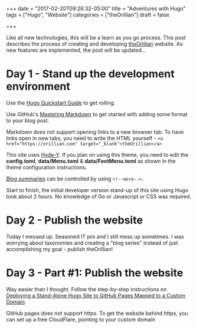 +++
date = "2017-02-20T09:26:32-05:00"
title = "Adventures with Hugo"
tags = ["Hugo", "Website"]
categories = ["theOrillian"]
draft = false

+++

Like all new technologies, this will be a learn as you go process. This post describes the process of creating and developing <a href="https://orillian.com" target="_blank">theOrillian</a> website. As new features are implemented, the post will be updated...

<!--more-->

Day 1 - Stand up the development environment
=====

Use the <a href="https://gohugo.io/overview/quickstart/" target="_blank">Hugo Quickstart Guide</a> to get rolling.

Use GitHub's <a href="https://guides.github.com/features/mastering-markdown" target="_blank">Mastering Markdown</a> to get started with adding some format to your blog post.

Markdown does not support opening links to a new browser tab. To have links open in new tabs, you need to write the HTML yourself - `<a href="https://orillian.com" target="_blank">theOrillian</a>`

This site uses [Hyde-Y](https://github.com/enten/hyde-y). If you plan on using this theme, you need to edit the **config.toml**, **data/Menu.toml** & **data/FootMenu.toml** as shown in the theme configuration instructions.

[Blog summaries](https://gohugo.io/content/summaries/) can be controlled by using `<!--more-->`.

Start to finish, the initial developer version stand-up of this site using Hugo took about 2 hours. No knowledge of Go or Javascript or CSS was required.

Day 2 - Publish the website
=====

Today I messed up. Seasoned IT pro and I still mess up sometimes. I was worrying about taxonomies and creating a "blog series" instead of just accomplishing my goal - publish theOrillian!

Day 3 - Part #1: Publish the website
=====

Way easier than I thought. Follow the step-by-step instructions on <a href="http://whipperstacker.com/2015/11/27/deploying-a-stand-alone-hugo-site-to-github-pages-mapped-to-a-custom-domain/" target="_blank">Deploying a Stand-Alone Hugo Site to GitHub Pages Mapped to a Custom Domain</a>.

GitHub pages does not support https. To get the website behind https, you can set up a free CloudFlare, pointing to your custom domain
